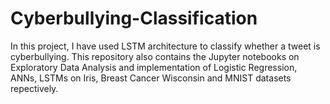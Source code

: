 # Cyberbullying-Classification
In this project, I have used LSTM architecture to classify whether a tweet is cyberbullying.
This repository also contains the Jupyter notebooks on Exploratory Data Analysis and implementation of Logistic Regression, ANNs, LSTMs on Iris, Breast Cancer Wisconsin and MNIST datasets repectively.
